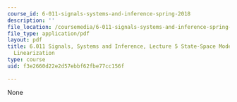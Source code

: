 ```yaml
---
course_id: 6-011-signals-systems-and-inference-spring-2018
description: ''
file_location: /coursemedia/6-011-signals-systems-and-inference-spring-2018/f3e2660d22e2d57ebbf62fbe77cc156f_MIT6_011S18lec5.pdf
file_type: application/pdf
layout: pdf
title: 6.011 Signals, Systems and Inference, Lecture 5 State-Space Models, Equilibrium,
  Linearization
type: course
uid: f3e2660d22e2d57ebbf62fbe77cc156f

---
```

None